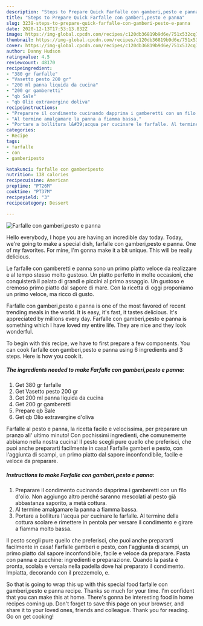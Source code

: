 ```yaml
---
description: "Steps to Prepare Quick Farfalle con gamberi,pesto e panna"
title: "Steps to Prepare Quick Farfalle con gamberi,pesto e panna"
slug: 3239-steps-to-prepare-quick-farfalle-con-gamberi-pesto-e-panna
date: 2020-12-13T17:53:13.832Z
image: https://img-global.cpcdn.com/recipes/c120db36819b9d6e/751x532cq70/farfalle-con-gamberipesto-e-panna-recipe-main-photo.jpg
thumbnail: https://img-global.cpcdn.com/recipes/c120db36819b9d6e/751x532cq70/farfalle-con-gamberipesto-e-panna-recipe-main-photo.jpg
cover: https://img-global.cpcdn.com/recipes/c120db36819b9d6e/751x532cq70/farfalle-con-gamberipesto-e-panna-recipe-main-photo.jpg
author: Danny Hudson
ratingvalue: 4.5
reviewcount: 48170
recipeingredient:
- "380 gr farfalle"
- "Vasetto pesto 200 gr"
- "200 ml panna liquida da cucina"
- "200 gr gamberetti"
- "qb Sale"
- "qb Olio extravergine doliva"
recipeinstructions:
- "Preparare il condimento cucinando dapprima i gamberetti con un filo d&#39;olio. Non aggiungo altro perché saranno mescolati al pesto già abbastanza saporito, a metà cottura."
- "Al termine amalgamare la panna a fiamma bassa."
- "Portare a bollitura l&#39;acqua per cucinare le farfalle. Al termine della cottura scolare e rimettere in pentola per versare il condimento e girare a fiamma molto bassa."
categories:
- Recipe
tags:
- farfalle
- con
- gamberipesto

katakunci: farfalle con gamberipesto 
nutrition: 138 calories
recipecuisine: American
preptime: "PT26M"
cooktime: "PT37M"
recipeyield: "3"
recipecategory: Dessert

---
```



![Farfalle con gamberi,pesto e panna](https://img-global.cpcdn.com/recipes/c120db36819b9d6e/751x532cq70/farfalle-con-gamberipesto-e-panna-recipe-main-photo.jpg)

Hello everybody, I hope you are having an incredible day today. Today, we're going to make a special dish, farfalle con gamberi,pesto e panna. One of my favorites. For mine, I'm gonna make it a bit unique. This will be really delicious.

Le farfalle con gamberetti e panna sono un primo piatto veloce da realizzare e al tempo stesso molto gustoso. Un piatto perfetto in molte occasioni, che conquisterà il palato di grandi e piccini al primo assaggio. Un gustoso e cremoso primo piatto dal sapore di mare. Con la ricetta di oggi proponiamo un primo veloce, ma ricco di gusto.

Farfalle con gamberi,pesto e panna is one of the most favored of recent trending meals in the world. It is easy, it's fast, it tastes delicious. It's appreciated by millions every day. Farfalle con gamberi,pesto e panna is something which I have loved my entire life. They are nice and they look wonderful.


To begin with this recipe, we have to first prepare a few components. You can cook farfalle con gamberi,pesto e panna using 6 ingredients and 3 steps. Here is how you cook it.

<!--inarticleads1-->

##### The ingredients needed to make Farfalle con gamberi,pesto e panna:

1. Get 380 gr farfalle
1. Get Vasetto pesto 200 gr
1. Get 200 ml panna liquida da cucina
1. Get 200 gr gamberetti
1. Prepare qb Sale
1. Get qb Olio extravergine d&#39;oliva


Farfalle al pesto e panna, la ricetta facile e velocissima, per preparare un pranzo all&#39; ultimo minuto! Con pochissimi ingredienti, che comunemente abbiamo nella nostra cucina! Il pesto scegli pure quello che preferisci, che puoi anche prepararti facilmente in casa! Farfalle gamberi e pesto, con l&#39;aggiunta di scampi, un primo piatto dal sapore inconfondibile, facile e veloce da preparare. 

<!--inarticleads2-->

##### Instructions to make Farfalle con gamberi,pesto e panna:

1. Preparare il condimento cucinando dapprima i gamberetti con un filo d&#39;olio. Non aggiungo altro perché saranno mescolati al pesto già abbastanza saporito, a metà cottura.
1. Al termine amalgamare la panna a fiamma bassa.
1. Portare a bollitura l&#39;acqua per cucinare le farfalle. Al termine della cottura scolare e rimettere in pentola per versare il condimento e girare a fiamma molto bassa.


Il pesto scegli pure quello che preferisci, che puoi anche prepararti facilmente in casa! Farfalle gamberi e pesto, con l&#39;aggiunta di scampi, un primo piatto dal sapore inconfondibile, facile e veloce da preparare. Pasta con panna e zucchine: ingredienti e preparazione. Quando la pasta è pronta, scolala e versala nella padella dove hai preparato il condimento. Impiatta, decorando con il prezzemolo, e. 

So that is going to wrap this up with this special food farfalle con gamberi,pesto e panna recipe. Thanks so much for your time. I'm confident that you can make this at home. There's gonna be interesting food in home recipes coming up. Don't forget to save this page on your browser, and share it to your loved ones, friends and colleague. Thank you for reading. Go on get cooking!
